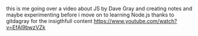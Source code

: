 this is me going over a video about JS by Dave Gray and creating notes and maybe experimenting before i move on to learning Node.js
thanks to gitdagray for the insigthfull content
https://www.youtube.com/watch?v=EfAl9bwzVZk
